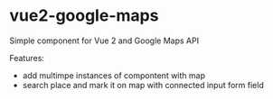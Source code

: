 # vue2-google-maps
Simple component for Vue 2 and Google Maps API

Features: 
- add multimpe instances of compontent with map
- search place and mark it on map with connected input form field
